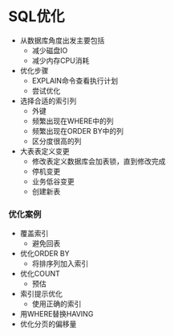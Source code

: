 # SQL优化

- 从数据库角度出发主要包括
  - 减少磁盘IO
  - 减少内存CPU消耗
- 优化步骤
  - EXPLAIN命令查看执行计划
  - 尝试优化
- 选择合适的索引列
  - 外键
  - 频繁出现在WHERE中的列
  - 频繁出现在ORDER BY中的列
  - 区分度很高的列
- 大表表定义变更
  - 修改表定义数据库会加表锁，直到修改完成
  - 停机变更
  - 业务低谷变更
  - 创建新表

### 优化案例

- 覆盖索引
  - 避免回表
- 优化ORDER BY
  - 将排序列加入索引
- 优化COUNT
  - 预估
- 索引提示优化
  - 使用正确的索引
- 用WHERE替换HAVING
- 优化分页的偏移量